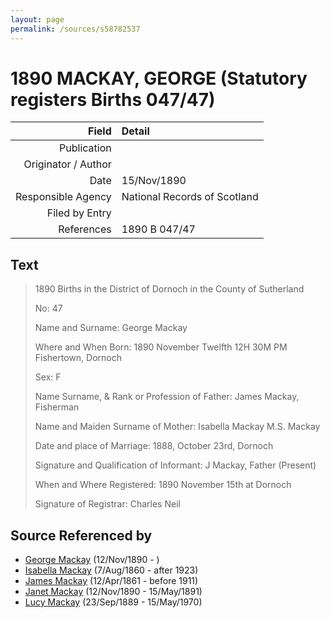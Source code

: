 ```yaml
---
layout: page
permalink: /sources/s58782537
---
```


# 1890 MACKAY, GEORGE (Statutory registers Births 047/47)

Field | Detail
---:|:---
Publication | 
Originator / Author | 
Date | 15/Nov/1890
Responsible Agency | National Records of Scotland
Filed by Entry | 
References | 1890 B 047/47

## Text

> 1890 Births in the District of Dornoch in the County of Sutherland
>
> No: 47
>
> Name and Surname: George Mackay
>
> Where and When Born: 1890 November Twelfth 12H 30M PM Fishertown, Dornoch
>
> Sex: F
>
> Name Surname, & Rank or Profession of Father: James Mackay, Fisherman
>
> Name and Maiden Surname of Mother: Isabella Mackay M.S. Mackay
>
> Date and place of Marriage: 1888, October 23rd, Dornoch
>
> Signature and Qualification of Informant: J Mackay, Father (Present)
>
> When and Where Registered: 1890 November 15th at Dornoch
>
> Signature of Registrar: Charles Neil
>

## Source Referenced by

* [George Mackay](../people/@72941728@-george-mackay-b1890-11-12-d.md) (12/Nov/1890 - )
* [Isabella Mackay](../people/@32797554@-isabella-mackay-b1860-8-7-d1923.md) (7/Aug/1860 - after 1923)
* [James Mackay](../people/@60572122@-james-mackay-b1861-4-12-d1911.md) (12/Apr/1861 - before 1911)
* [Janet Mackay](../people/@22499038@-janet-mackay-b1890-11-12-d1891-5-15.md) (12/Nov/1890 - 15/May/1891)
* [Lucy Mackay](../people/@16587624@-lucy-mackay-b1889-9-23-d1970-5-15.md) (23/Sep/1889 - 15/May/1970)
